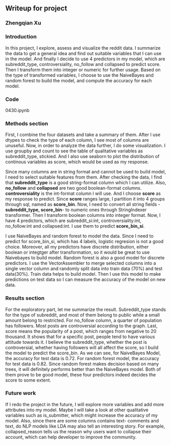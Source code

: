 ## Writeup for project
### Zhengqian Xu

### Introduction
In this project, I explore, assess and visualize the reddit data. I summarize the data to get a general idea and find out suitable variables that I can use in the model. And finally I decide to use 4 predictors in my model, which are subreddit_type, controversiality, no_follow and collapsed to predict score. Then I transform them into integer or numeric for further usage. Based on the type of transformed variables, I choose to use the NaiveBayes and random forest to build the model, and compute the accuracy for each model.

### Code
0430.ipynb

### Methods section
First, I combine the four datasets and take a summary of them. After I use dtypes to check the type of each column, I see most of columns are unuseful. Now, in order to analyze the data further, I do some visualization. I use groupby and count to see the table of qualitative variables as subreddit_type, stickied. And I also use seaborn to plot the distribution of continous variables as score, which would be used as my response. 

Since many columns are in string format and cannot be used to build model, I need to select suitable features from them. After checking the data, I find that **subreddit_type** is a good string-format column which I can utilize. Also, **no_follow** and **collapsed** are two good boolean-format columns. **controversiality** is the int-format column I will use. And I choose **score** as my response to predict. Since **score** ranges large, I partition it into 4 groups through sql, named as **score_bin**. Now, I need to convert all string fields -**subreddit_type, score_bin**- to numeric ones through StringIndexer transformer. Then I transform boolean columns into integer format. Now, I have 4 predictors, which are subreddit_si:int, controversiality:int, no_follow:int and collapsed:int. I use them to predict **score_bin_si**.  

I use NaiveBayes and random forest to model the data. Since I need to predict for score_bin_si, which has 4 labels, logistic regresion is not a good choice. Moreover, all my predictors have discrete distribution, either boolean or integtger after transformation, so it would be great to use Naivebayes to build model. Random forest is also a good model for discrete predictors. I use the VectorAssembler to merge selected columns into a single vector column and randomly split data into train data (70%) and test data(30%). Train data helps to build model. Then I use this model to make predictions on test data so I can measure the accuracy of the model on new data.

### Results section
For the exploratory part, let me summarize the result. Subreddit_type stands for the type of subreddit, and most of them belong to public while a small amount belong to restricted. For no_follow column, a quarter of population has followers. Most posts are controversial according to the graph. Last, score means the popularity of a post, which ranges from negative to 20 thousand. It shows that for a specific post, people tend to have various attitude towards it. I believe the subreddit_type, whether the post is controversial, whether having followers will all affect the score, so I build the model to predict the score_bin.
As we can see, for NaiveBayes Model, the accuracy for test data is 0.72. For random forest model, the accuracy for test data is 0.82. Since random forest makes decision based on many trees, it will definitely performs better than the NaiveBayes model. Both of them prove to be good model, these four predictors indeed decides the score to some extent.

### Future work
If I redo the project in the future, I will explore more variables and add more attributes into my model. Maybe I will take a look at other qualitative variables such as is_submitter, which might increase the accuracy of my model. Also, since there are some columns contains text- comments and text, do NLP models like LDA may also tell an interesting story. For example, collapsed_reason tells us the reason why users want to collapse their account, which can help developer to improve the community.
